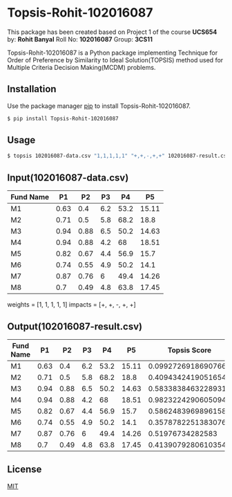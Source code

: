 # Topsis-Rohit-102016087

This package has been created based on Project 1 of the course **UCS654** by: **Rohit Banyal** Roll No: **102016087** Group: **3CS11**

Topsis-Rohit-102016087 is a Python package implementing Technique for Order of Preference by Similarity to Ideal Solution(TOPSIS) method used for Multiple Criteria Decision Making(MCDM) problems.

## Installation

Use the package manager [pip](https://pip.pypa.io/en/stable/) to install Topsis-Rohit-102016087.

```bash
$ pip install Topsis-Rohit-102016087
```
## Usage

```bash
$ topsis 102016087-data.csv "1,1,1,1,1" "+,+,-,+,+" 102016087-result.csv
```
## Input(102016087-data.csv)

| Fund Name	|  P1	|  P2	| P3  |  P4	  |  P5   |
| --------- | ----  | ----  | --- | ----  | ----- |
| M1	    | 0.63	| 0.4	| 6.2 | 53.2  | 15.11 |
| M2	    | 0.71	| 0.5	| 5.8 | 68.2  | 18.8  |
| M3	    | 0.94	| 0.88	| 6.5 | 50.2  | 14.63 |
| M4	    | 0.94	| 0.88	| 4.2 | 68	  | 18.51 |
| M5	    | 0.82	| 0.67	| 4.4 | 56.9  | 15.7  |
| M6	    | 0.74	| 0.55	| 4.9 | 50.2  | 14.1  |
| M7	    | 0.87	| 0.76	| 6	  | 49.4  | 14.26 |
| M8	    | 0.7	| 0.49	| 4.8 | 63.8  | 17.45 |

weights  = [1, 1, 1, 1, 1]
impacts  = [+, +, -, +, +]

## Output(102016087-result.csv)

| Fund Name	|  P1	|  P2	| P3  |  P4	  |  P5   |    Topsis Score     | Rank |
| --------- | ----  | ----  | --- | ----  | ----- | ------------------- | ---- |
| M1	    | 0.63	| 0.4	| 6.2 | 53.2  | 15.11 | 0.09927269186907668 | 8    |
| M2	    | 0.71	| 0.5	| 5.8 | 68.2  | 18.8  | 0.4094342419051654  | 6    |
| M3	    | 0.94	| 0.88	| 6.5 | 50.2  | 14.63 | 0.5833838463228931  | 3    |
| M4	    | 0.94	| 0.88	| 4.2 | 68	  | 18.51 | 0.9823224290605094  | 1    |
| M5	    | 0.82	| 0.67	| 4.4 | 56.9  | 15.7  | 0.5862483969896158  | 2    |
| M6	    | 0.74	| 0.55	| 4.9 | 50.2  | 14.1  | 0.35787822513830764 | 7    |
| M7	    | 0.87	| 0.76	| 6	  | 49.4  | 14.26 | 0.51976734282583    | 4    |
| M8	    | 0.7	| 0.49	| 4.8 | 63.8  | 17.45 | 0.41390792806103543 | 5    |

## License
[MIT](https://choosealicense.com/licenses/mit/)